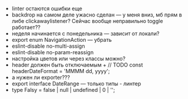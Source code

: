 - linter остаются ошибки еще
- backdrop на самом деле ужасно сделан — у меня вниз, мб прям в либе clickawaylistener?
  Сейчас вообще неправильно toggle работает??
- неделя начинается с понедельника — зависит от локали?
- export enum NavigationAction — убрать
- eslint-disable no-multi-assign
- eslint-disable no-param-reassign
- настройка цветов или через классы можно?
- header должен быть отключаемым +  // TODO const headerDateFormat = 'MMMM dd, yyyy';
- а нужен ли exporter???
- export interface DateRange — только типы - линтер
- type Falsy = false | null | undefined | 0 | '';
